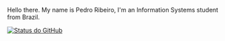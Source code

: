 Hello there. My name is Pedro Ribeiro, I'm an Information Systems student from Brazil.

[![Status do GitHub](https://github-readme-stats.vercel.app/api?username=gb8t)](https://github.com/anuraghazra/github-readme-stats)
